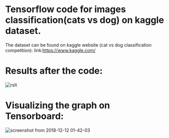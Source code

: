 # Tensorflow code for images classification(cats vs dog) on kaggle dataset.

The dataset can be found on kaggle website (cat vs dog classification competition):
link:https://www.kaggle.com/


# Results after the code:

![rslt](https://user-images.githubusercontent.com/44145876/49822722-eace5280-fdb8-11e8-8865-043d3d22a583.png)


# Visualizing the graph on Tensorboard:

![screenshot from 2018-12-12 01-42-03](https://user-images.githubusercontent.com/44145876/49822912-5b756f00-fdb9-11e8-8f6a-c0e69631179e.png)


